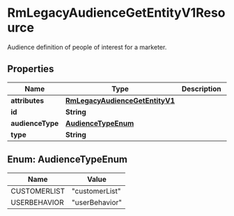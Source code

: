 

# RmLegacyAudienceGetEntityV1Resource

Audience definition of people of interest for a marketer.

## Properties

| Name | Type | Description | Notes |
|------------ | ------------- | ------------- | -------------|
|**attributes** | [**RmLegacyAudienceGetEntityV1**](RmLegacyAudienceGetEntityV1.md) |  |  [optional] |
|**id** | **String** |  |  [optional] |
|**audienceType** | [**AudienceTypeEnum**](#AudienceTypeEnum) |  |  [optional] |
|**type** | **String** |  |  [optional] |



## Enum: AudienceTypeEnum

| Name | Value |
|---- | -----|
| CUSTOMERLIST | &quot;customerList&quot; |
| USERBEHAVIOR | &quot;userBehavior&quot; |



